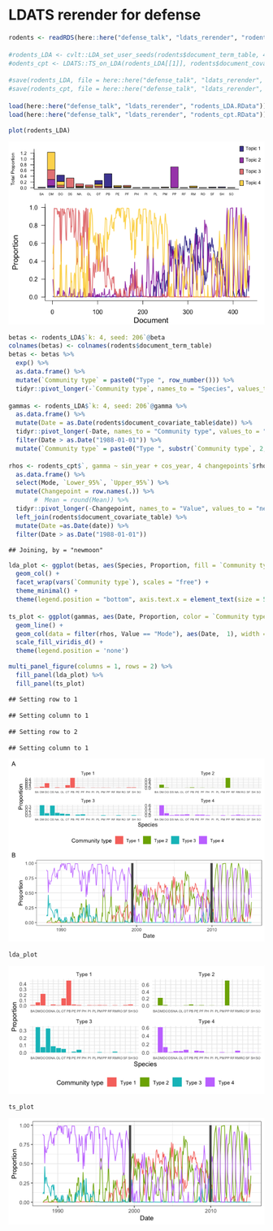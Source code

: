 LDATS rerender for defense
================

``` r
rodents <- readRDS(here::here("defense_talk", "ldats_rerender", "rodents.RDS"))

#rodents_LDA <- cvlt::LDA_set_user_seeds(rodents$document_term_table, 4, 206)
#odents_cpt <- LDATS::TS_on_LDA(rodents_LDA[[1]], rodents$document_covariate_table, formulas = ~ sin_year + cos_year, timename = "newmoon", nchangepoints = 4, weights = NULL, control = LDATS::TS_control(nit = 1000))

#save(rodents_LDA, file = here::here("defense_talk", "ldats_rerender", "rodents_LDA.RData"))
#save(rodents_cpt, file = here::here("defense_talk", "ldats_rerender", "rodents_cpt.RData"))

load(here::here("defense_talk", "ldats_rerender", "rodents_LDA.RData"))
load(here::here("defense_talk", "ldats_rerender", "rodents_cpt.RData"))
```

``` r
plot(rodents_LDA)
```

![](ldats_rerender_files/figure-gfm/unnamed-chunk-2-1.png)<!-- -->

``` r
betas <- rodents_LDA$`k: 4, seed: 206`@beta 
colnames(betas) <- colnames(rodents$document_term_table)
betas <- betas %>%
  exp() %>%
  as.data.frame() %>%
  mutate(`Community type` = paste0("Type ", row_number())) %>%
  tidyr::pivot_longer(-`Community type`, names_to = "Species", values_to = "Proportion")

gammas <- rodents_LDA$`k: 4, seed: 206`@gamma %>%
  as.data.frame() %>%
  mutate(Date = as.Date(rodents$document_covariate_table$date)) %>%
  tidyr::pivot_longer(-Date, names_to = "Community type", values_to = "Proportion")%>%
  filter(Date > as.Date("1988-01-01")) %>%
  mutate(`Community type` = paste0("Type ", substr(`Community type`, 2,2)))

rhos <- rodents_cpt$`, gamma ~ sin_year + cos_year, 4 changepoints`$rho_summary %>%
  as.data.frame() %>%
  select(Mode, `Lower_95%`, `Upper_95%`) %>%
  mutate(Changepoint = row.names(.)) %>%
       #  Mean = round(Mean)) %>%
  tidyr::pivot_longer(-Changepoint, names_to = "Value", values_to = "newmoon") %>%
  left_join(rodents$document_covariate_table) %>%
  mutate(Date =as.Date(date)) %>%
  filter(Date > as.Date("1988-01-01"))
```

    ## Joining, by = "newmoon"

``` r
lda_plot <- ggplot(betas, aes(Species, Proportion, fill = `Community type`)) +
  geom_col() +
  facet_wrap(vars(`Community type`), scales = "free") +
  theme_minimal() +
  theme(legend.position = "bottom", axis.text.x = element_text(size = 5.5))

ts_plot <- ggplot(gammas, aes(Date, Proportion, color = `Community type`)) + 
  geom_line() +
  geom_col(data = filter(rhos, Value == "Mode"), aes(Date,  1), width = 100, inherit.aes = F, position = "dodge") +
  scale_fill_viridis_d() +
  theme(legend.position = 'none')
```

``` r
multi_panel_figure(columns = 1, rows = 2) %>%
  fill_panel(lda_plot) %>%
  fill_panel(ts_plot)
```

    ## Setting row to 1

    ## Setting column to 1

    ## Setting row to 2

    ## Setting column to 1

![](ldats_rerender_files/figure-gfm/unnamed-chunk-4-1.png)<!-- -->

``` r
lda_plot
```

![](ldats_rerender_files/figure-gfm/unnamed-chunk-5-1.png)<!-- -->

``` r
ts_plot
```

![](ldats_rerender_files/figure-gfm/unnamed-chunk-6-1.png)<!-- -->
